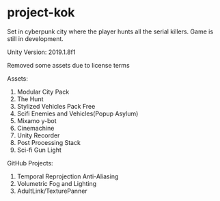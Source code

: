 # project-kok
Set in cyberpunk city where the player hunts all the serial killers. Game is still in development.

Unity Version: 2019.1.8f1

Removed some assets due to license terms

Assets:
1. Modular City Pack
2. The Hunt
3. Stylized Vehicles Pack Free
4. Scifi Enemies and Vehicles(Popup Asylum)
5. Mixamo y-bot
6. Cinemachine
7. Unity Recorder
8. Post Processing Stack
9. Sci-fi Gun Light

GitHub Projects:
1. Temporal Reprojection Anti-Aliasing
2. Volumetric Fog and Lighting
3. AdultLink/TexturePanner
